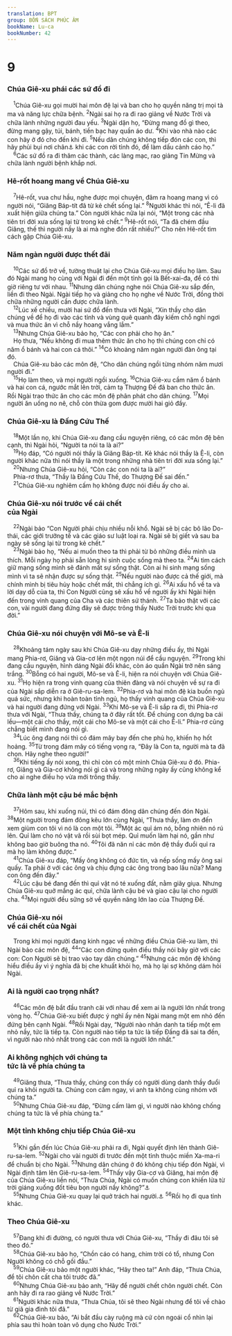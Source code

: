 ```yaml
---
translation: BPT
group: BỐN SÁCH PHÚC ÂM
bookName: Lu-ca 
bookNumber: 42
---
```


<div class="title"><h1>9</h1><h3>Chúa Giê-xu phái các sứ đồ đi</h3></div>
<span class="verse lu_9_1"> <sup>1</sup>Chúa Giê-xu gọi mười hai môn đệ lại và ban cho họ quyền năng trị mọi tà ma và năng lực chữa bệnh.</span>
<span class="verse lu_9_2"><sup>2</sup>Ngài sai họ ra đi rao giảng về Nước Trời và chữa lành những người đau yếu.</span>
<span class="verse lu_9_3"><sup>3</sup>Ngài dặn họ, “Đừng mang đồ gì theo, đừng mang gậy, túi, bánh, tiền bạc hay quần áo dư.</span>
<span class="verse lu_9_4"><sup>4</sup>Khi vào nhà nào các con hãy ở đó cho đến khi đi.</span>
<span class="verse lu_9_5"><sup>5</sup>Nếu dân chúng không tiếp đón các con, thì hãy phủi bụi nơi chân<a data-toggle="tooltip" data-placement="bottom" title="Dấu hiệu cảnh cáo. Chứng tỏ các sứ đồ đã gạt bỏ các người ấy.">⚓</a> khi các con rời tỉnh đó, để làm dấu cảnh cáo họ.”<br/></span>
<span class="verse lu_9_6"> <sup>6</sup>Các sứ đồ ra đi thăm các thành, các làng mạc, rao giảng Tin Mừng và chữa lành người bệnh khắp nơi.<br/></span>
<div class="title"><h3>Hê-rốt hoang mang về Chúa Giê-xu</h3></div>
<span class="verse lu_9_7"> <sup>7</sup>Hê-rốt, vua chư hầu, nghe được mọi chuyện, đâm ra hoang mang vì có người nói, “Giăng Báp-tít đã từ kẻ chết sống lại.”</span>
<span class="verse lu_9_8"><sup>8</sup>Người khác thì nói, “Ê-li đã xuất hiện giữa chúng ta.” Còn người khác nữa lại nói, “Một trong các nhà tiên tri đời xưa sống lại từ trong kẻ chết.”</span>
<span class="verse lu_9_9"><sup>9</sup>Hê-rốt nói, “Ta đã chém đầu Giăng, thế thì người nầy là ai mà nghe đồn rất nhiều?” Cho nên Hê-rốt tìm cách gặp Chúa Giê-xu.<br/></span>
<div class="title"><h3>Năm ngàn người được thết đãi</h3></div>
<span class="verse lu_9_10"> <sup>10</sup>Các sứ đồ trở về, tường thuật lại cho Chúa Giê-xu mọi điều họ làm. Sau đó Ngài mang họ cùng với Ngài đi đến một tỉnh gọi là Bết-xai-đa, để có thì giờ riêng tư với nhau.</span>
<span class="verse lu_9_11"><sup>11</sup>Nhưng dân chúng nghe nói Chúa Giê-xu sắp đến, liền đi theo Ngài. Ngài tiếp họ và giảng cho họ nghe về Nước Trời, đồng thời chữa những người cần được chữa lành.<br/></span>
<span class="verse lu_9_12"> <sup>12</sup>Lúc xế chiều, mười hai sứ đồ đến thưa với Ngài, “Xin thầy cho dân chúng về để họ đi vào các tỉnh và vùng quê quanh đây kiếm chỗ nghỉ ngơi và mua thức ăn vì chỗ nầy hoang vắng lắm.”<br/></span>
<span class="verse lu_9_13"> <sup>13</sup>Nhưng Chúa Giê-xu bảo họ, “Các con phải cho họ ăn.”<br/> Họ thưa, “Nếu không đi mua thêm thức ăn cho họ thì chúng con chỉ có năm ổ bánh và hai con cá thôi.”</span>
<span class="verse lu_9_14"><sup>14</sup>Có khoảng năm ngàn người đàn ông tại đó.<br/> Chúa Giê-xu bảo các môn đệ, “Cho dân chúng ngồi từng nhóm năm mươi người đi.”<br/></span>
<span class="verse lu_9_15"> <sup>15</sup>Họ làm theo, và mọi người ngồi xuống.</span>
<span class="verse lu_9_16"><sup>16</sup>Chúa Giê-xu cầm năm ổ bánh và hai con cá, ngước mắt lên trời, cảm tạ Thượng Đế đã ban cho thức ăn. Rồi Ngài trao thức ăn cho các môn đệ phân phát cho dân chúng.</span>
<span class="verse lu_9_17"><sup>17</sup>Mọi người ăn uống no nê, chỗ còn thừa gom được mười hai giỏ đầy.<br/></span>
<div class="title"><h3>Chúa Giê-xu là Đấng Cứu Thế</h3></div>
<span class="verse lu_9_18"> <sup>18</sup>Một lần nọ, khi Chúa Giê-xu đang cầu nguyện riêng, có các môn đệ bên cạnh, thì Ngài hỏi, “Người ta nói ta là ai?”<br/></span>
<span class="verse lu_9_19"> <sup>19</sup>Họ đáp, “Có người nói thầy là Giăng Báp-tít. Kẻ khác nói thầy là Ê-li, còn người khác nữa thì nói thầy là một trong những nhà tiên tri đời xưa sống lại.”<br/></span>
<span class="verse lu_9_20"> <sup>20</sup>Nhưng Chúa Giê-xu hỏi, “Còn các con nói ta là ai?”<br/> Phia-rơ thưa, “Thầy là Đấng Cứu Thế, do Thượng Đế sai đến.”<br/></span>
<span class="verse lu_9_21"> <sup>21</sup>Chúa Giê-xu nghiêm cấm họ không được nói điều ấy cho ai.<br/></span>
<div class="title"><h3>Chúa Giê-xu nói trước về cái chết<br/>của Ngài</h3></div>
<span class="verse lu_9_22"> <sup>22</sup>Ngài bảo “Con Người phải chịu nhiều nỗi khổ. Ngài sẽ bị các bô lão Do-thái, các giới trưởng tế và các giáo sư luật loại ra. Ngài sẽ bị giết và sau ba ngày sẽ sống lại từ trong kẻ chết.”<br/></span>
<span class="verse lu_9_23"> <sup>23</sup>Ngài bảo họ, “Nếu ai muốn theo ta thì phải từ bỏ những điều mình ưa thích. Mỗi ngày họ phải sẵn lòng hi sinh cuộc sống mà theo ta.</span>
<span class="verse lu_9_24"><sup>24</sup>Ai tìm cách giữ mạng sống mình sẽ đánh mất sự sống thật. Còn ai hi sinh mạng sống mình vì ta sẽ nhận được sự sống thật.</span>
<span class="verse lu_9_25"><sup>25</sup>Nếu người nào được cả thế giới, mà chính mình bị tiêu hủy hoặc chết mất, thì chẳng ích gì.</span>
<span class="verse lu_9_26"><sup>26</sup>Ai xấu hổ về ta và lời dạy dỗ của ta, thì Con Người cũng sẽ xấu hổ về người ấy khi Ngài hiện đến trong vinh quang của Cha và các thiên sứ thánh.</span>
<span class="verse lu_9_27"><sup>27</sup>Ta bảo thật với các con, vài người đang đứng đây sẽ được trông thấy Nước Trời trước khi qua đời.”<br/></span>
<div class="title"><h3>Chúa Giê-xu nói chuyện với Mô-se và Ê-li</h3></div>
<span class="verse lu_9_28"> <sup>28</sup>Khoảng tám ngày sau khi Chúa Giê-xu dạy những điều ấy, thì Ngài mang Phia-rơ, Giăng và Gia-cơ lên một ngọn núi để cầu nguyện.</span>
<span class="verse lu_9_29"><sup>29</sup>Trong khi đang cầu nguyện, hình dáng Ngài đổi khác, còn áo quần Ngài trở nên sáng trắng.</span>
<span class="verse lu_9_30"><sup>30</sup>Bỗng có hai người, Mô-se và Ê-li, hiện ra nói chuyện với Chúa Giê-xu.</span>
<span class="verse lu_9_31"><sup>31</sup>Họ hiện ra trong vinh quang của thiên đàng và nói chuyện về sự ra đi của Ngài sắp diễn ra ở Giê-ru-sa-lem.</span>
<span class="verse lu_9_32"><sup>32</sup>Phia-rơ và hai môn đệ kia buồn ngủ quá sức, nhưng khi hoàn toàn tỉnh ngủ, họ thấy vinh quang của Chúa Giê-xu và hai người đang đứng với Ngài.</span>
<span class="verse lu_9_33"><sup>33</sup>Khi Mô-se và Ê-li sắp ra đi, thì Phia-rơ thưa với Ngài, “Thưa thầy, chúng ta ở đây rất tốt. Để chúng con dựng ba cái lều—một cái cho thầy, một cái cho Mô-se và một cái cho Ê-li.” Phia-rơ cũng chẳng biết mình đang nói gì.<br/></span>
<span class="verse lu_9_34"> <sup>34</sup>Lúc ông đang nói thì có đám mây bay đến che phủ họ, khiến họ hốt hoảng.</span>
<span class="verse lu_9_35"><sup>35</sup>Từ trong đám mây có tiếng vọng ra, “Đây là Con ta, người mà ta đã chọn. Hãy nghe theo người!”<br/></span>
<span class="verse lu_9_36"> <sup>36</sup>Khi tiếng ấy nói xong, thì chỉ còn có một mình Chúa Giê-xu ở đó. Phia-rơ, Giăng và Gia-cơ không nói gì cả và trong những ngày ấy cũng không kể cho ai nghe điều họ vừa mới trông thấy.<br/></span>
<div class="title"><h3>Chữa lành một cậu bé mắc bệnh</h3></div>
<span class="verse lu_9_37"> <sup>37</sup>Hôm sau, khi xuống núi, thì có đám đông dân chúng đến đón Ngài.</span>
<span class="verse lu_9_38"><sup>38</sup>Một người trong đám đông kêu lớn cùng Ngài, “Thưa thầy, làm ơn đến xem giùm con tôi vì nó là con một tôi.</span>
<span class="verse lu_9_39"><sup>39</sup>Một ác quỉ ám nó, bỗng nhiên nó rú lên. Quỉ làm cho nó vật vã rồi sùi bọt mép. Quỉ muốn làm hại nó, gần như không bao giờ buông tha nó.</span>
<span class="verse lu_9_40"><sup>40</sup>Tôi đã năn nỉ các môn đệ thầy đuổi quỉ ra mà họ làm không được.”<br/></span>
<span class="verse lu_9_41"> <sup>41</sup>Chúa Giê-xu đáp, “Mấy ông không có đức tin, và nếp sống mấy ông sai quấy. Ta phải ở với các ông và chịu đựng các ông trong bao lâu nữa? Mang con ông đến đây.”<br/></span>
<span class="verse lu_9_42"> <sup>42</sup>Lúc cậu bé đang đến thì quỉ vật nó té xuống đất, nằm giãy giụa. Nhưng Chúa Giê-xu quở mắng ác quỉ, chữa lành cậu bé và giao cậu lại cho người cha.</span>
<span class="verse lu_9_43"><sup>43</sup>Mọi người đều sững sờ về quyền năng lớn lao của Thượng Đế.<br/></span>
<div class="title"><h3>Chúa Giê-xu nói<br/>về cái chết của Ngài</h3></div>
<span class="verse lu_9_43"> Trong khi mọi người đang kinh ngạc về những điều Chúa Giê-xu làm, thì Ngài bảo các môn đệ,</span>
<span class="verse lu_9_44"><sup>44</sup>“Các con đừng quên điều thầy nói bây giờ với các con: Con Người sẽ bị trao vào tay dân chúng.”</span>
<span class="verse lu_9_45"><sup>45</sup>Nhưng các môn đệ không hiểu điều ấy vì ý nghĩa đã bị che khuất khỏi họ, mà họ lại sợ không dám hỏi Ngài.<br/></span>
<div class="title"><h3>Ai là người cao trọng nhất?</h3></div>
<span class="verse lu_9_46"> <sup>46</sup>Các môn đệ bắt đầu tranh cãi với nhau để xem ai là người lớn nhất trong vòng họ.</span>
<span class="verse lu_9_47"><sup>47</sup>Chúa Giê-xu biết được ý nghĩ ấy nên Ngài mang một em nhỏ đến đứng bên cạnh Ngài.</span>
<span class="verse lu_9_48"><sup>48</sup>Rồi Ngài dạy, “Người nào nhân danh ta tiếp một em nhỏ nầy, tức là tiếp ta. Còn người nào tiếp ta tức là tiếp Đấng đã sai ta đến, vì người nào nhỏ nhất trong các con mới là người lớn nhất.”<br/></span>
<div class="title"><h3>Ai không nghịch với chúng ta<br/>tức là về phía chúng ta</h3></div>
<span class="verse lu_9_49"> <sup>49</sup>Giăng thưa, “Thưa thầy, chúng con thấy có người dùng danh thầy đuổi quỉ ra khỏi người ta. Chúng con cấm ngay, vì anh ta không cùng nhóm với chúng ta.”<br/></span>
<span class="verse lu_9_50"> <sup>50</sup>Nhưng Chúa Giê-xu đáp, “Đừng cấm làm gì, vì người nào không chống chúng ta tức là về phía chúng ta.”<br/></span>
<div class="title"><h3>Một tỉnh không chịu tiếp Chúa Giê-xu</h3></div>
<span class="verse lu_9_51"> <sup>51</sup>Khi gần đến lúc Chúa Giê-xu phải ra đi, Ngài quyết định lên thành Giê-ru-sa-lem.</span>
<span class="verse lu_9_52"><sup>52</sup>Ngài cho vài người đi trước đến một tỉnh thuộc miền Xa-ma-ri để chuẩn bị cho Ngài.</span>
<span class="verse lu_9_53"><sup>53</sup>Nhưng dân chúng ở đó không chịu tiếp đón Ngài, vì Ngài định tâm lên Giê-ru-sa-lem.</span>
<span class="verse lu_9_54"><sup>54</sup>Thấy vậy Gia-cơ và Giăng, hai môn đệ của Chúa Giê-xu liền nói, “Thưa Chúa, Ngài có muốn chúng con khiến lửa từ trời giáng xuống đốt tiêu bọn người nầy không?”<a data-toggle="tooltip" data-placement="bottom" title="Có vài bản Hi-lạp thêm: “… như Ê-li đã làm hay không.”">⚓</a><br/></span>
<span class="verse lu_9_55"> <sup>55</sup>Nhưng Chúa Giê-xu quay lại quở trách hai người.<a data-toggle="tooltip" data-placement="bottom" title="Vài bản cũ ghi: “Nhưng Chúa Giê-xu quay lại và quở trách họ. Ngài bảo, ‘Các con không biết thần linh nào xui giục mình. Con Người đến không phải để tiêu diệt linh hồn người ta mà để cứu vớt.’”">⚓</a></span>
<span class="verse lu_9_56"><sup>56</sup>Rồi họ đi qua tỉnh khác.<br/></span>
<div class="title"><h3>Theo Chúa Giê-xu</h3></div>
<span class="verse lu_9_57"> <sup>57</sup>Đang khi đi đường, có người thưa với Chúa Giê-xu, “Thầy đi đâu tôi sẽ theo đó.”<br/></span>
<span class="verse lu_9_58"> <sup>58</sup>Chúa Giê-xu bảo họ, “Chồn cáo có hang, chim trời có tổ, nhưng Con Người không có chỗ gối đầu.”<br/></span>
<span class="verse lu_9_59"> <sup>59</sup>Chúa Giê-xu bảo một người khác, “Hãy theo ta!” Anh đáp, “Thưa Chúa, để tôi chôn cất cha tôi trước đã.”<br/></span>
<span class="verse lu_9_60"> <sup>60</sup>Nhưng Chúa Giê-xu bảo anh, “Hãy để người chết chôn người chết. Còn anh hãy đi ra rao giảng về Nước Trời.”<br/></span>
<span class="verse lu_9_61"> <sup>61</sup>Người khác nữa thưa, “Thưa Chúa, tôi sẽ theo Ngài nhưng để tôi về chào từ giã gia đình tôi đã.”<br/></span>
<span class="verse lu_9_62"> <sup>62</sup>Chúa Giê-xu bảo, “Ai bắt đầu cày ruộng mà cứ còn ngoái cổ nhìn lại phía sau thì hoàn toàn vô dụng cho Nước Trời.”<br/></span>
